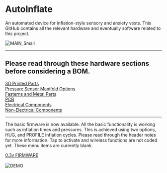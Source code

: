 # AutoInflate
An automated device for inflation-style sensory and anxiety vests. This GitHub contains all the relevant hardware and eventually software related to this project. 


![MAIN_Small](https://github.com/MagicPhase/AutoInflate/assets/104283546/65a4d1e6-a91f-4fd5-a99b-7d0dce51ac94)

---
## Please read through these hardware sections before considering a BOM.
[3D Printed Parts](https://github.com/MagicPhase/AutoInflate/blob/main/Materials.md#-3d-printed-parts-)<br>
[Pressure Sensor Manifold Options](https://github.com/MagicPhase/AutoInflate/blob/main/Materials.md#-pressure-sensor-manifold-options-)<br>
[Fasterns and Metal Parts](https://github.com/MagicPhase/AutoInflate/blob/main/Materials.md#-fasterns-and-metal-parts-)<br>
[PCB](https://github.com/MagicPhase/AutoInflate/blob/main/Materials.md#pcb)<br>
[Electrical Components](https://github.com/MagicPhase/AutoInflate/blob/main/Materials.md#electrical-components)<br>
[Non-Electrical Components](https://github.com/MagicPhase/AutoInflate/blob/main/Materials.md#non-electrical-components)<br>

---

The basic firmware is now available. All the basic functionality is working such as inflation times and pressures. This is achieved using two options, HUG, and PROFILE inflation cycles. Please read through the header notes for more information. Tap to activate and wireless functions are not coded yet. These menu items are currently blank.

[0.3v FIRMWARE](https://github.com/MagicPhase/AutoInflate/blob/main/FIRMWARE/AUTOINFLATE_0.3V.ino)<br>
<br>
![DEMO](https://github.com/MagicPhase/AutoInflate/assets/104283546/e631f598-9e06-46ab-bd32-c288fff6a32b)
